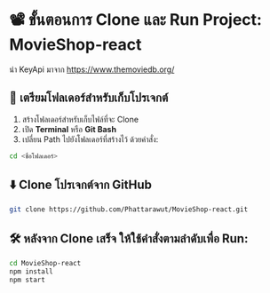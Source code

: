 # 📽️ ขั้นตอนการ Clone และ Run Project: MovieShop-react
นำ KeyApi มาจาก https://www.themoviedb.org/

## 📁 เตรียมโฟลเดอร์สำหรับเก็บโปรเจกต์

1. สร้างโฟลเดอร์สำหรับเก็บไฟล์ที่จะ Clone
2. เปิด **Terminal** หรือ **Git Bash**
3. เปลี่ยน Path ไปยังโฟลเดอร์ที่สร้างไว้ ด้วยคำสั่ง:

```bash
cd <ชื่อโฟลเดอร์>
```

## ⬇️ Clone โปรเจกต์จาก GitHub
```bash
git clone https://github.com/Phattarawut/MovieShop-react.git
```

## 🛠️ หลังจาก Clone เสร็จ ให้ใช้คำสั่งตามลำดับเพื่อ Run:
```bash
cd MovieShop-react
npm install
npm start
```

